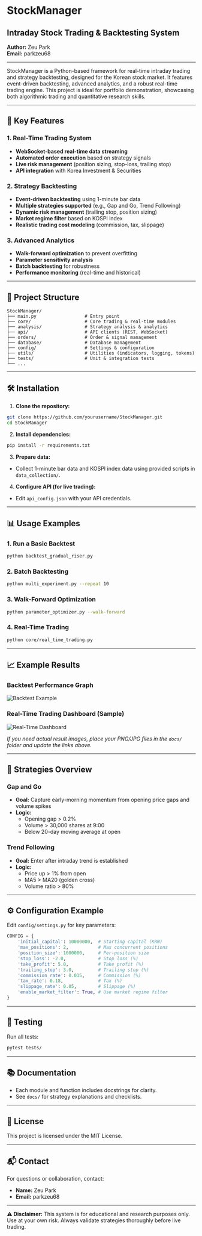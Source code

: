 # StockManager

## Intraday Stock Trading & Backtesting System

**Author:** Zeu Park  
**Email:** parkzeu68

---

StockManager is a Python-based framework for real-time intraday trading and strategy backtesting, designed for the Korean stock market. It features event-driven backtesting, advanced analytics, and a robust real-time trading engine. This project is ideal for portfolio demonstration, showcasing both algorithmic trading and quantitative research skills.

---

## 🚀 Key Features

### 1. Real-Time Trading System
- **WebSocket-based real-time data streaming**
- **Automated order execution** based on strategy signals
- **Live risk management** (position sizing, stop-loss, trailing stop)
- **API integration** with Korea Investment & Securities

### 2. Strategy Backtesting
- **Event-driven backtesting** using 1-minute bar data
- **Multiple strategies supported** (e.g., Gap and Go, Trend Following)
- **Dynamic risk management** (trailing stop, position sizing)
- **Market regime filter** based on KOSPI index
- **Realistic trading cost modeling** (commission, tax, slippage)

### 3. Advanced Analytics
- **Walk-forward optimization** to prevent overfitting
- **Parameter sensitivity analysis**
- **Batch backtesting** for robustness
- **Performance monitoring** (real-time and historical)

---

## 📁 Project Structure

```
StockManager/
├── main.py                  # Entry point
├── core/                    # Core trading & real-time modules
├── analysis/                # Strategy analysis & analytics
├── api/                     # API clients (REST, WebSocket)
├── orders/                  # Order & signal management
├── database/                # Database management
├── config/                  # Settings & configuration
├── utils/                   # Utilities (indicators, logging, tokens)
├── tests/                   # Unit & integration tests
└── ...
```

---

## 🛠️ Installation

1. **Clone the repository:**
```bash
git clone https://github.com/yourusername/StockManager.git
cd StockManager
```

2. **Install dependencies:**
```bash
pip install -r requirements.txt
```

3. **Prepare data:**
- Collect 1-minute bar data and KOSPI index data using provided scripts in `data_collection/`.

4. **Configure API (for live trading):**
- Edit `api_config.json` with your API credentials.

---

## 📊 Usage Examples

### 1. Run a Basic Backtest
```bash
python backtest_gradual_riser.py
```

### 2. Batch Backtesting
```bash
python multi_experiment.py --repeat 10
```

### 3. Walk-Forward Optimization
```bash
python parameter_optimizer.py --walk-forward
```

### 4. Real-Time Trading
```bash
python core/real_time_trading.py
```

---

## 📈 Example Results

### Backtest Performance Graph
![Backtest Example](docs/example_backtest_result.png)

### Real-Time Trading Dashboard (Sample)
![Real-Time Dashboard](docs/example_realtime_dashboard.png)

*If you need actual result images, place your PNG/JPG files in the `docs/` folder and update the links above.*

---

## 🧠 Strategies Overview

### Gap and Go
- **Goal:** Capture early-morning momentum from opening price gaps and volume spikes
- **Logic:**
  - Opening gap > 0.2%
  - Volume > 30,000 shares at 9:00
  - Below 20-day moving average at open

### Trend Following
- **Goal:** Enter after intraday trend is established
- **Logic:**
  - Price up > 1% from open
  - MA5 > MA20 (golden cross)
  - Volume ratio > 80%

---

## ⚙️ Configuration Example

Edit `config/settings.py` for key parameters:
```python
CONFIG = {
    'initial_capital': 10000000,  # Starting capital (KRW)
    'max_positions': 2,           # Max concurrent positions
    'position_size': 1000000,     # Per-position size
    'stop_loss': -2.0,            # Stop loss (%)
    'take_profit': 5.0,           # Take profit (%)
    'trailing_stop': 3.0,         # Trailing stop (%)
    'commission_rate': 0.015,     # Commission (%)
    'tax_rate': 0.18,             # Tax (%)
    'slippage_rate': 0.05,        # Slippage (%)
    'enable_market_filter': True, # Use market regime filter
}
```

---

## 🧪 Testing

Run all tests:
```bash
pytest tests/
```

---

## 📚 Documentation
- Each module and function includes docstrings for clarity.
- See `docs/` for strategy explanations and checklists.

---

## 📝 License

This project is licensed under the MIT License.

---

## 📬 Contact

For questions or collaboration, contact:
- **Name:** Zeu Park
- **Email:** parkzeu68

---

**⚠️ Disclaimer:** This system is for educational and research purposes only. Use at your own risk. Always validate strategies thoroughly before live trading. 